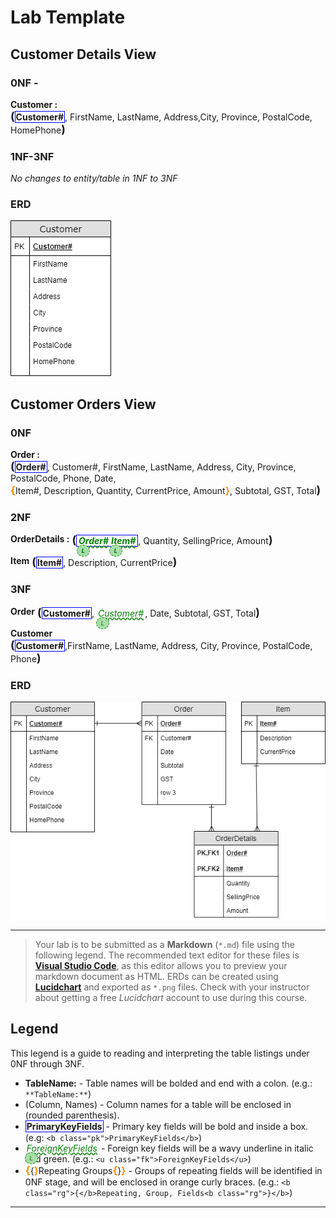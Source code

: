 # Lab Template

## Customer Details View

### 0NF - 

**Customer :** <span class= "md"><b class= "pk">Customer#</b>, FirstName, LastName, Address,City, Province, PostalCode, HomePhone</span>

### 1NF-3NF

*No changes to entity/table in 1NF to 3NF*

### ERD

![Customers View](./ERD-CustomerView.png)

## Customer Orders View

### 0NF

**Order :** <span class="md"><b class= "pk">Order#</b>, Customer#, FirstName, LastName, Address, City, Province, PostalCode, Phone, Date, <b class= "rg">Item#, Description, Quantity, CurrentPrice, Amount</b>, Subtotal, GST, Total</span>

### 2NF 

**OrderDetails :** <span class= "md"><b class="pk"><u class= "fk">Order#</u><u class= "fk">Item#</u></b>, Quantity, SellingPrice, Amount</span>

**Item** <span class="md"><b class="pk">Item#</b>, Description, CurrentPrice</span>

### 3NF 

**Order** <span class= "md"><b class="pk">Customer#</b>, <u class="fk">Customer#</u>, Date, Subtotal, GST, Total

**Customer** <span class="md"><b class="pk">Customer#</b>,FirstName, LastName, Address, City, Province, PostalCode, Phone

### ERD

![Customers Order View](./ERD-CustomerOrderView.png)

-----

> Your lab is to be submitted as a **Markdown** (`*.md`) file using the following legend. The recommended text editor for these files is [**Visual Studio Code**](https://code.visualstudio.com), as this editor allows you to preview your markdown document as HTML. ERDs can be created using [**Lucidchart**](https://www.lucidchart.com/) and exported as `*.png` files. Check with your instructor about getting a free *Lucidchart* account to use during this course.

## Legend

This legend is a guide to reading and interpreting the table listings under 0NF through 3NF.

- **TableName:** - Table names will be bolded and end with a colon. (e.g.: `**TableName:**`)
- (Column, Names) - Column names for a table will be enclosed in (rounded parenthesis).
- <b class="pk">PrimaryKeyFields</b> - Primary key fields will be bold and inside a box. (e.g: `<b class="pk">PrimaryKeyFields</b>`)
- <u class="fk">ForeignKeyFields</u> - Foreign key fields will be a wavy underline in italic and green. (e.g.: `<u class="fk">ForeignKeyFields</u>`)
- <b class="rg">{</b>Repeating Groups<b class="rg">}</b> - Groups of repeating fields will be identified in 0NF stage, and will be enclosed in orange curly braces. (e.g.: `<b class="rg">{</b>Repeating, Group, Fields<b class="rg">}</b>`)



----

<style type="text/css">
.md {
    display: inline-block;
    vertical-align: top;
    white-space: normal;
}

.md:before {
    content: '(';
    font-size: 1.25em;
    font-weight: bold;
}

.md:after {
    content:')';
    font-size: 1.25em;
    font-weight: bold;
}

.pk {
    font-weight: bold;
    display: inline-block;
    border: solid thin blue;
    padding: 0 1px;
    position: relative;    
}

pk:before {
    content:'P';
    font-size: .55em;
    font-weight:bold;
    color:white;
    background-color: #72c4f7;
    position: absolute;
    left:-5px;
    top:-15px;
    border-radius:50%;
    border:solid thin blue;
    width: 1.4em;
    height: 1.4em;
    padding: 3px;
    text-align: center;
}

.fk {
    color: green;
    font-style: italic;
    text-decoration: wavy underline green;    
    padding: 0 2px;
    position: relative;
}

.fk:before {
    content: 'L';
    font-size: .65em;
    position: absolute;
    left: -1px;
    bottom: -17px;
    color: darkgreen;
    background-color: #a7dea7;
    border-radius: 50%;
    border: dashed thin green;
    width: 1.4em;
    height: 1.4rm;
    padding: 3px;
    text-align: center;
}

.rg {
    display:inline-block;
    color: inherit;
    font-size: 1em;
    font-weight: normal;
}

.rg:before {
    content: '\007B';
    color: darkorange;   
    font-size: 1.2em;
    font-weight: bold;
}

.rg:after {
    content: '\007D';
    color: darkorange;
    font-size: 1.1em;
    font-weight: bold;
}

.note {
    font-weight: bold;
    color: brown;
    font-size: 1.1em;
}
</style>